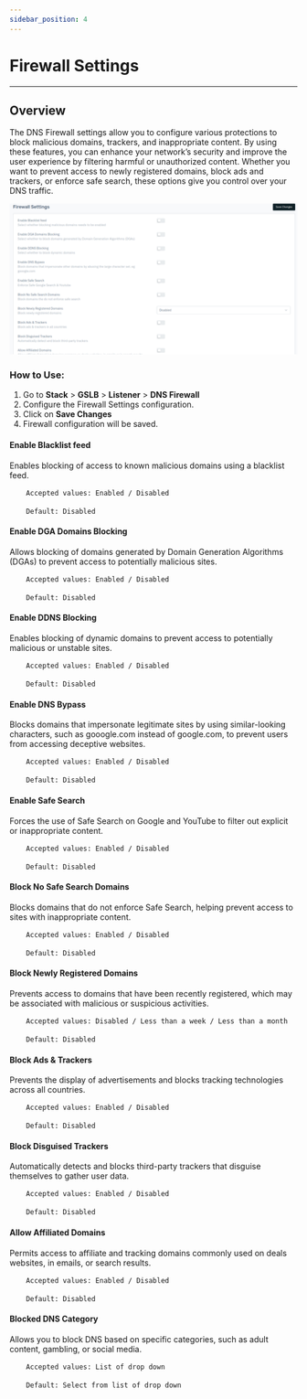 ```yaml
---
sidebar_position: 4
---
```


# Firewall Settings

---

## Overview

The DNS Firewall settings allow you to configure various protections to block malicious domains, trackers, and inappropriate content. By using these features, you can enhance your network’s security and improve the user experience by filtering harmful or unauthorized content. Whether you want to prevent access to newly registered domains, block ads and trackers, or enforce safe search, these options give you control over your DNS traffic.

![listener](/img/gslb/v8/firewall.png)

### How to Use:
1. Go to  **Stack** > **GSLB** > **Listener** > **DNS Firewall**
2. Configure the Firewall Settings configuration.
4. Click on **Save Changes**
5. Firewall configuration will be saved.

#### **Enable Blacklist feed**

Enables blocking of access to known malicious domains using a blacklist feed.

```
    Accepted values: Enabled / Disabled

    Default: Disabled
```


#### **Enable DGA Domains Blocking**

Allows blocking of domains generated by Domain Generation Algorithms (DGAs) to prevent access to potentially malicious sites.

```
    Accepted values: Enabled / Disabled

    Default: Disabled
```


#### **Enable DDNS Blocking**

Enables blocking of dynamic domains to prevent access to potentially malicious or unstable sites.

```
    Accepted values: Enabled / Disabled

    Default: Disabled
```


#### **Enable DNS Bypass**

Blocks domains that impersonate legitimate sites by using similar-looking characters, such as gooogle.com instead of google.com, to prevent users from accessing deceptive websites.

```
    Accepted values: Enabled / Disabled

    Default: Disabled
```


#### **Enable Safe Search**

Forces the use of Safe Search on Google and YouTube to filter out explicit or inappropriate content.

```
    Accepted values: Enabled / Disabled

    Default: Disabled
```


#### **Block No Safe Search Domains**

Blocks domains that do not enforce Safe Search, helping prevent access to sites with inappropriate content.

```
    Accepted values: Enabled / Disabled

    Default: Disabled
```


#### **Block Newly Registered Domains**

Prevents access to domains that have been recently registered, which may be associated with malicious or suspicious activities.

```
    Accepted values: Disabled / Less than a week / Less than a month

    Default: Disabled
```


#### **Block Ads & Trackers**

Prevents the display of advertisements and blocks tracking technologies across all countries.

```
    Accepted values: Enabled / Disabled

    Default: Disabled
```


#### **Block Disguised Trackers**

Automatically detects and blocks third-party trackers that disguise themselves to gather user data.

```
    Accepted values: Enabled / Disabled

    Default: Disabled
```


#### **Allow Affiliated Domains**

Permits access to affiliate and tracking domains commonly used on deals websites, in emails, or search results.

```
    Accepted values: Enabled / Disabled

    Default: Disabled
```


#### **Blocked DNS Category**

Allows you to block DNS based on specific categories, such as adult content, gambling, or social media.

```
    Accepted values: List of drop down

    Default: Select from list of drop down
```